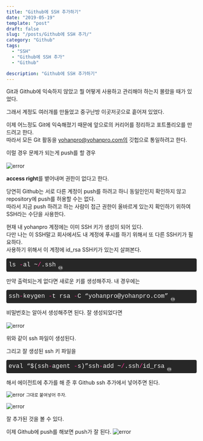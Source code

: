 ```yaml
---
title: "Github에 SSH 추가하기"
date: "2019-05-19"
template: "post"
draft: false
slug: "/posts/Github에 SSH 추가/"
category: "Github"
tags:
  - "SSH"
  - "Github에 SSH 추가"
  - "Github"

description: "Github에 SSH 추가하기"
---
```


Git과 Github에 익숙하지 않았고 뭘 어떻게 사용하고 관리해야 하는지 몰랐을 때가 있었다.

그래서 계정도 여러개를 만들었고 중구난방 이곳저곳으로 흩어져 있었다.

이제 어느정도 Git에 익숙해졌기 때문에 앞으로의 커리어를 정리하고 포트폴리오를 만드려고 한다.  
따라서 모든 Git 활동을 yohanpro@yohanpro.com의 깃헙으로 통일하려고 한다.

이럴 경우 문제가 되는게 push를 할 경우
<br>
<br>
![error](/media/images/ssh/error.png)

**access right**를 뱉어내며 권한이 없다고 한다.

당연히 Github는 서로 다른 계정이 push를 하려고 하니 동일인인지 확인하지 않고 repository에 push를 허용할 수는 없다.  
따라서 지금 push 하려고 하는 사람이 접근 권한이 올바르게 있는지 확인하기 위하여 <span class="color--red">SSH</span>라는 수단을 사용한다.

현재 내 yohanpro 계정에는 이미 SSH 키가 생성이 되어 있다. <br>
다만 나는 이 SSH말고 회사에서도 내 계정에 푸시를 하기 위해서 또 다른 SSH키가 필요하다. <br>
사용하기 위해서 이 계정에 id_rsa SSH키가 있는지 살펴본다.

<div class="colorscripter-code" style="color:#f0f0f0; font-family:Consolas, 'Liberation Mono', Menlo, Courier, monospace !important; position:relative !important; overflow:auto"><table class="colorscripter-code-table" style="margin:0; padding:0; border:none; background-color:#272727; border-radius:4px;" cellspacing="0" cellpadding="0"><tr><td style="padding:6px 0"><div style="margin:0; padding:0; color:#f0f0f0; font-family:Consolas, 'Liberation Mono', Menlo, Courier, monospace !important; line-height:130%"><div style="padding:0 6px; white-space:pre; line-height:130%">ls&nbsp;<span style="color:#0086b3"></span><span style="color:#ff3399">-</span>al&nbsp;~<span style="color:#0086b3"></span><span style="color:#ff3399">/</span>.ssh</div></div></td><td style="vertical-align:bottom; padding:0 2px 4px 0"><a href="http://colorscripter.com/info#e" target="_blank" style="text-decoration:none; color:white"><span style="font-size:9px; word-break:normal; background-color:#4f4f4f; color:white; border-radius:10px; padding:1px">cs</span></a></td></tr></table></div>

만약 출력되는게 없다면 새로운 키를 생성해주자.
내 경우에는

<div class="colorscripter-code" style="color:#f0f0f0; font-family:Consolas, 'Liberation Mono', Menlo, Courier, monospace !important; position:relative !important; overflow:auto"><table class="colorscripter-code-table" style="margin:0; padding:0; border:none; background-color:#272727; border-radius:4px;" cellspacing="0" cellpadding="0"><tr><td style="padding:6px 0"><div style="margin:0; padding:0; color:#f0f0f0; font-family:Consolas, 'Liberation Mono', Menlo, Courier, monospace !important; line-height:130%"><div style="padding:0 6px; white-space:pre; line-height:130%">ssh<span style="color:#0086b3"></span><span style="color:#ff3399">-</span>keygen&nbsp;<span style="color:#0086b3"></span><span style="color:#ff3399">-</span>t&nbsp;rsa&nbsp;<span style="color:#0086b3"></span><span style="color:#ff3399">-</span>C&nbsp;“yohanpro@yohanpro.com”</div></div></td><td style="vertical-align:bottom; padding:0 2px 4px 0"><a href="http://colorscripter.com/info#e" target="_blank" style="text-decoration:none; color:white"><span style="font-size:9px; word-break:normal; background-color:#4f4f4f; color:white; border-radius:10px; padding:1px">cs</span></a></td></tr></table></div>

비밀번호는 알아서 생성해주면 된다.
잘 생성되었다면
<br>
<br>
![error](/media/images/ssh/success.png)

위와 같이 ssh 파일이 생성된다.

그리고 잘 생성된 ssh 키 파일을

<div class="colorscripter-code" style="color:#f0f0f0; font-family:Consolas, 'Liberation Mono', Menlo, Courier, monospace !important; position:relative !important; overflow:auto"><table class="colorscripter-code-table" style="margin:0; padding:0; border:none; background-color:#272727; border-radius:4px;" cellspacing="0" cellpadding="0"><tr><td style="padding:6px 0"><div style="margin:0; padding:0; color:#f0f0f0; font-family:Consolas, 'Liberation Mono', Menlo, Courier, monospace !important; line-height:130%"><div style="padding:0 6px; white-space:pre; line-height:130%">eval&nbsp;“$(ssh<span style="color:#0086b3"></span><span style="color:#ff3399">-</span>agent&nbsp;<span style="color:#0086b3"></span><span style="color:#ff3399">-</span>s)”ssh<span style="color:#0086b3"></span><span style="color:#ff3399">-</span>add&nbsp;~<span style="color:#0086b3"></span><span style="color:#ff3399">/</span>.ssh<span style="color:#0086b3"></span><span style="color:#ff3399">/</span>id_rsa</div></div></td><td style="vertical-align:bottom; padding:0 2px 4px 0"><a href="http://colorscripter.com/info#e" target="_blank" style="text-decoration:none; color:white"><span style="font-size:9px; word-break:normal; background-color:#4f4f4f; color:white; border-radius:10px; padding:1px">cs</span></a></td></tr></table></div>

해서 에이전트에 추가를 해 준 후
Github ssh 추가에서 넣어주면 된다.

![error](/meida/images/ssh/github-ssh.png)
<small class="caption" >그대로 붙여넣어 주자.</small>

![error](/meida/images/ssh/github-ssh-2.png)

잘 추가된 것을 볼 수 있다.

이제 Github에 push를 해보면 push가 잘 된다.
![error](/meida/images/ssh/ssh-success.png)
